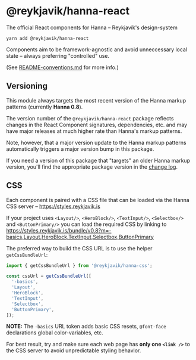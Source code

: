 # @reykjavik/hanna-react

The official React components for Hanna – Reykjavík's design-system

```
yarn add @reykjavik/hanna-react
```

Components aim to be framework-agnostic and avoid unneccessary local state –
always preferring "controlled" use.

(See [README-conventions.md](./README-conventions.md) for more info.)

## Versioning

This module always targets the most recent version of the Hanna markup
patterns (currently **Hanna 0.8**).

<!--
	**NOTE:**
	If need arises we may decide to branch the repo and publish separate
	legacy modules (i.e. `@reykjavik/hanna_1-react`) that provide active
	long-term-support for older major-versions of Hanna's markup patterns.
-->

The version number of the `@reykjavik/hanna-react` package reflects changes in
the React Component signatures, dependencies, etc. and may have major releases
at much higher rate than Hanna's markup patterns.

Note, however, that a major version update to the Hanna markup patterns
automatically triggers a major version bump in this package.

If you need a version of this package that "targets" an older Hanna markup
version, you'll find the appropriate package version in the
[change log](CHANGELOG.md).

## CSS

Each component is paired with a CSS file that can be loaded via the Hanna CSS
server – <https://styles.reykjavik.is>

If your project uses `<Layout/>`, `<HeroBlock/>`, `<TextInput/>`,
`<Selectbox/>` and `<ButtonPrimary/>` you can load the required CSS by linking
to
<https://styles.reykjavik.is/bundle/v0.8?m=-basics,Layout,HeroBlock,TextInput,Selectbox,ButtonPrimary>

The preferred way to build the CSS URL is to use the helper `getCssBundleUrl`:

```js
import { getCssBundleUrl } from '@reykjavik/hanna-css';

const cssUrl = getCssBundleUrl([
  '-basics',
  'Layout',
  'HeroBlock',
  'TextInput',
  'Selectbox',
  'ButtonPrimary',
]);
```

**NOTE:** The `-basics` URL token adds basic CSS resets, `@font-face`
declarations global color-variables, etc.

For best result, try and make sure each web page has **only one `<link />`**
to the CSS server to avoid unpredictable styling behavior.

<!--
## Older versions

To view the documentation for older versions of Hanna, check out the
corresponding branches in the git repo.

-->
